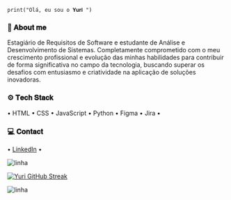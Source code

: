```
print("Olá, eu sou o 𝐘𝐮𝐫𝐢 ")
```

### 📎 𝐀𝐛𝐨𝐮𝐭 𝐦𝐞 

Estagiário de Requisitos de Software e estudante de Análise e Desenvolvimento de Sistemas. Completamente comprometido com o meu crescimento profissional e evolução das minhas habilidades para contribuir de forma significativa no campo da tecnologia, buscando superar os desafios com entusiasmo e criatividade na aplicação de soluções inovadoras.

### ⚙️ 𝐓𝐞𝐜𝐡 𝐒𝐭𝐚𝐜𝐤

• HTML • CSS • JavaScript • Python • Figma • Jira • 

### 💻 𝐂𝐨𝐧𝐭𝐚𝐜𝐭

• [LinkedIn](https://www.linkedin.com/in/yurialvs/) •

![linha](https://user-images.githubusercontent.com/73097560/115834477-dbab4500-a447-11eb-908a-139a6edaec5c.gif)

[![Yuri GitHub Streak](https://streak-stats.demolab.com?user=yurialvs&theme=transparent&locale=pt_BR&card_width=500)](https://git.io/streak-stats)

![linha](https://user-images.githubusercontent.com/73097560/115834477-dbab4500-a447-11eb-908a-139a6edaec5c.gif)
